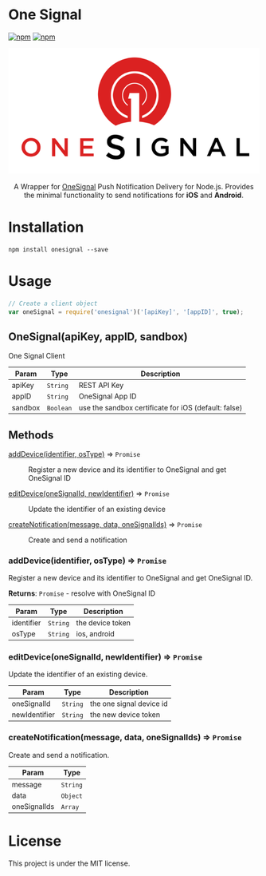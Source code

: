 # One Signal

[![npm](https://img.shields.io/npm/v/onesignal.svg)](https://www.npmjs.com/package/onesignal)
[![npm](https://img.shields.io/npm/l/onesignal.svg)](https://github.com/faressoft/onesignal/blob/master/LICENSE)

<p align="center">
<img src="/logo.png?raw=true" alt="OneSignal Logo"/>
</p>

<p align="center">
A Wrapper for <a href="https://onesignal.com">OneSignal</a> Push Notification Delivery for Node.js. Provides the minimal functionality to send notifications for <strong>iOS</strong> and <strong>Android</strong>.
</p>

# Installation

```
npm install onesignal --save
```

# Usage

```js
// Create a client object
var oneSignal = require('onesignal')('[apiKey]', '[appID]', true);
```

## OneSignal(apiKey, appID, sandbox)
One Signal Client

| Param | Type | Description |
| --- | --- | --- |
| apiKey | <code>String</code> | REST API Key |
| appID | <code>String</code> | OneSignal App ID |
| sandbox | <code>Boolean</code> | use the sandbox certificate for iOS (default: false) |

## Methods

<dl>
<dt><a href="#addDevice">addDevice(identifier, osType)</a> ⇒ <code>Promise</code></dt>
<dd><p>Register a new device and its identifier to OneSignal and get OneSignal ID</p></dd>
<dt><a href="#editDevice">editDevice(oneSignalId, newIdentifier)</a> ⇒ <code>Promise</code></dt>
<dd><p>Update the identifier of an existing device</p></dd>
<dt><a href="#createNotification">createNotification(message, data, oneSignalIds)</a> ⇒ <code>Promise</code></dt>
<dd><p>Create and send a notification</p></dd>
</dl>

<a name="addDevice"></a>

### addDevice(identifier, osType) ⇒ <code>Promise</code>
Register a new device and its identifier to OneSignal and get OneSignal ID.

**Returns**: <code>Promise</code> - resolve with OneSignal ID  

| Param | Type | Description |
| --- | --- | --- |
| identifier | <code>String</code> | the device token |
| osType | <code>String</code> | ios, android |

<a name="editDevice"></a>

### editDevice(oneSignalId, newIdentifier) ⇒ <code>Promise</code>
Update the identifier of an existing device.


| Param | Type | Description |
| --- | --- | --- |
| oneSignalId | <code>String</code> | the one signal device id |
| newIdentifier | <code>String</code> | the new device token |

<a name="createNotification"></a>

### createNotification(message, data, oneSignalIds) ⇒ <code>Promise</code>
Create and send a notification.


| Param | Type |
| --- | --- |
| message | <code>String</code> | 
| data | <code>Object</code> | 
| oneSignalIds | <code>Array</code> | 

# License

This project is under the MIT license.
